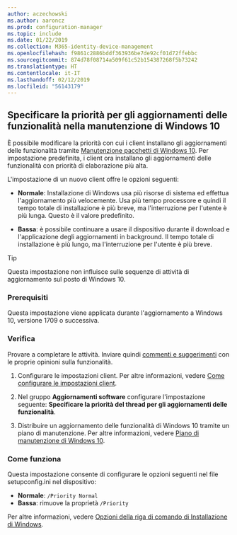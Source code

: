 ```yaml
---
author: aczechowski
ms.author: aaroncz
ms.prod: configuration-manager
ms.topic: include
ms.date: 01/22/2019
ms.collection: M365-identity-device-management
ms.openlocfilehash: f9861c2886bddf363936be7de92cf01d72ffebbc
ms.sourcegitcommit: 874d78f08714a509f61c52b154387268f5b73242
ms.translationtype: HT
ms.contentlocale: it-IT
ms.lasthandoff: 02/12/2019
ms.locfileid: "56143179"
---
```

## <a name="bkmk_neo"></a> Specificare la priorità per gli aggiornamenti delle funzionalità nella manutenzione di Windows 10
<!--3734525-->

È possibile modificare la priorità con cui i client installano gli aggiornamenti delle funzionalità tramite [Manutenzione pacchetti di Windows 10](/sccm/osd/deploy-use/manage-windows-as-a-service). Per impostazione predefinita, i client ora installano gli aggiornamenti delle funzionalità con priorità di elaborazione più alta. 

L'impostazione di un nuovo client offre le opzioni seguenti: 

- **Normale**: Installazione di Windows usa più risorse di sistema ed effettua l'aggiornamento più velocemente. Usa più tempo processore e quindi il tempo totale di installazione è più breve, ma l'interruzione per l'utente è più lunga. Questo è il valore predefinito.  

- **Bassa**: è possibile continuare a usare il dispositivo durante il download e l'applicazione degli aggiornamenti in background. Il tempo totale di installazione è più lungo, ma l'interruzione per l'utente è più breve.  

<!-- - **Not configured**: Configuration Manager doesn't make changes to the thread priority property in the setupconfig.ini configuration file.   -->


> [!Tip]  
> Questa impostazione non influisce sulle sequenze di attività di aggiornamento sul posto di Windows 10.  


### <a name="prerequisites"></a>Prerequisiti

Questa impostazione viene applicata durante l'aggiornamento a Windows 10, versione 1709 o successiva.  


### <a name="try-it-out"></a>Verifica

Provare a completare le attività. Inviare quindi [commenti e suggerimenti](/sccm/core/understand/find-help#product-feedback) con le proprie opinioni sulla funzionalità.

1. Configurare le impostazioni client. Per altre informazioni, vedere [Come configurare le impostazioni client](/sccm/core/clients/deploy/configure-client-settings).  

2. Nel gruppo **Aggiornamenti software** configurare l'impostazione seguente: **Specificare la priorità del thread per gli aggiornamenti delle funzionalità**.  

3. Distribuire un aggiornamento delle funzionalità di Windows 10 tramite un piano di manutenzione. Per altre informazioni, vedere [Piano di manutenzione di Windows 10](/sccm/osd/deploy-use/manage-windows-as-a-service#BKMK_ServicingPlan).  


### <a name="how-it-works"></a>Come funziona

Questa impostazione consente di configurare le opzioni seguenti nel file setupconfig.ini nel dispositivo:

- **Normale**: `/Priority Normal`
- **Bassa**: rimuove la proprietà `/Priority`

Per altre informazioni, vedere [Opzioni della riga di comando di Installazione di Windows](https://docs.microsoft.com/windows-hardware/manufacture/desktop/windows-setup-command-line-options).

